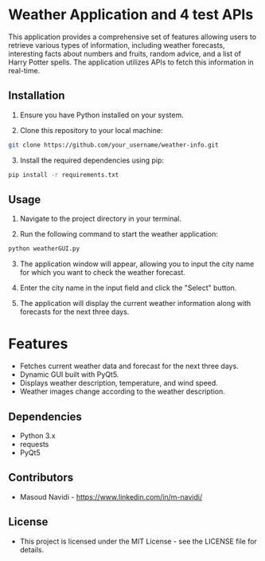 # Weather Application and 4 test APIs

This application provides a comprehensive set of features allowing users to retrieve various types of information, including weather forecasts, interesting facts about numbers and fruits, random advice, and a list of Harry Potter spells. The application utilizes APIs to fetch this information in real-time.

## Installation

1. Ensure you have Python installed on your system.

2. Clone this repository to your local machine:

```bash
git clone https://github.com/your_username/weather-info.git
```

3. Install the required dependencies using pip:

```bash
pip install -r requirements.txt
```

## Usage

1. Navigate to the project directory in your terminal.

2. Run the following command to start the weather application:

```bash
python weatherGUI.py
```

3. The application window will appear, allowing you to input the city name for which you want to check the weather forecast.

4. Enter the city name in the input field and click the "Select" button.

5. The application will display the current weather information along with forecasts for the next three days.

# Features
* Fetches current weather data and forecast for the next three days.
* Dynamic GUI built with PyQt5.
* Displays weather description, temperature, and wind speed.
* Weather images change according to the weather description.

## Dependencies
* Python 3.x
* requests
* PyQt5

## Contributors
* Masoud Navidi - https://www.linkedin.com/in/m-navidi/

## License
* This project is licensed under the MIT License - see the LICENSE file for details.
